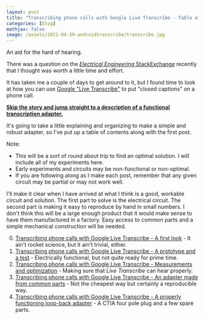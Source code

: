 ```yaml
---
layout: post
title: "Transcribing phone calls with Google Live Transcribe - Table of Contents"
categories: [blog]
mathjax: false
image: /assets/2021-04-29-androidtranscribe/transcribe.jpg
---
```

An aid for the hard of hearing.

There was a question on the [*Electrical Engineering* StackExchange](https://electronics.stackexchange.com/) recently that I thought was worth a little time and effort.

It has taken me a couple of days to get around to it, but I found time to look at how you can use [Google "Live Transcribe"](https://play.google.com/store/apps/details?id=com.google.audio.hearing.visualization.accessibility.scribe&hl=en&gl=US) to put "closed captions" on a phone call.

**[Skip the story and jump straight to a description of a functional transcription adapter.](https://josepheoff.github.io/posts/androidtranscribe4)**

It's going to take a little explaining and organizing to make a simple and robust adapter, so I've put up a table of contents along with the first post.

Note:
- This will be a sort of round about trip to find an optimal solution. I will include all of my experiments here.
- Early experiments and circuits may be non-functional or non-optimal.
- If you are following along as I make each post, remember that any given circuit may be partial or may not work well.

I'll make it clear when I have arrived at what I think is a good, workable circuit and solution.
The first part to solve is the electrical circuit.  The second part is making it easy to reproduce by hand in small numbers.  I don't think this will be a large enough product that it would make sense to have them manufactured in a factory.  Easy access to common parts and a simple mechanical construction will be needed.

0. [Transcribing phone calls with Google Live Transcribe - A first look](androidtranscribe1) - It ain't rocket science, but it ain't trivial, either.
1. [Transcribing phone calls with Google Live Transcribe - A prototype and a test](androidtranscribe2) - Electrically functional, but not quite ready for prime time.
2. [Transcribing phone calls with Google Live Transcribe - Measurements and optimization](androidtranscribe3) - Making sure that *Live Transcribe* can hear properly.
3. [Transcribing phone calls with Google Live Transcribe - An adapter made from common parts](androidtranscribe4) - Not the cheapest way but certainly a reproducible way.
4. [Transcribing phone calls with Google Live Transcribe - A properly functioning loop-back adapter](androidtranscribe5) - A CTIA four pole plug and a few spare parts.
